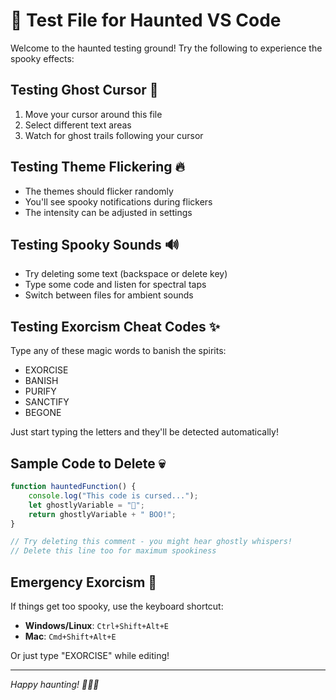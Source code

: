 # 👻 Test File for Haunted VS Code

Welcome to the haunted testing ground! Try the following to experience the spooky effects:

## Testing Ghost Cursor 👻
1. Move your cursor around this file
2. Select different text areas
3. Watch for ghost trails following your cursor

## Testing Theme Flickering 🔥
- The themes should flicker randomly
- You'll see spooky notifications during flickers
- The intensity can be adjusted in settings

## Testing Spooky Sounds 🔊
- Try deleting some text (backspace or delete key)
- Type some code and listen for spectral taps
- Switch between files for ambient sounds

## Testing Exorcism Cheat Codes ✨
Type any of these magic words to banish the spirits:
- EXORCISE
- BANISH
- PURIFY
- SANCTIFY
- BEGONE

Just start typing the letters and they'll be detected automatically!

## Sample Code to Delete 💀
```javascript
function hauntedFunction() {
    console.log("This code is cursed...");
    let ghostlyVariable = "👻";
    return ghostlyVariable + " BOO!";
}

// Try deleting this comment - you might hear ghostly whispers!
// Delete this line too for maximum spookiness
```

## Emergency Exorcism 🚨
If things get too spooky, use the keyboard shortcut:
- **Windows/Linux**: `Ctrl+Shift+Alt+E`
- **Mac**: `Cmd+Shift+Alt+E`

Or just type "EXORCISE" while editing!

---

*Happy haunting! 👻🎃💀*
